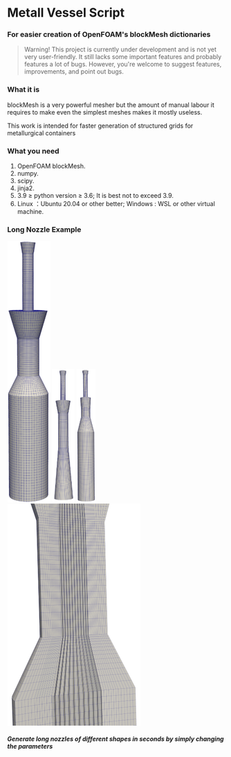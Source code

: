 # Metall Vessel Script

### For easier creation of OpenFOAM's blockMesh dictionaries

> Warning! This project is currently under development and is not yet very user-friendly. It still lacks some important features and probably features a lot of bugs. However, you're welcome to suggest features, improvements, and point out bugs.

### What it is

blockMesh is a very powerful mesher but the amount of manual labour it requires to make even the simplest meshes makes it mostly useless.

This work is intended for faster generation of structured grids for metallurgical containers

### What you need
1. OpenFOAM blockMesh.
2. numpy.
3. scipy.
4. jinja2.
5. 3.9 ≥ python version ≥ 3.6; It is best not to exceed 3.9.
6. Linux ：Ubuntu 20.04 or other better; Windows : WSL or other virtual machine.
### Long Nozzle Example

<img src="Png/01.png" alt="01.png" width="100px"/>

<img src="Png/03.png" alt="03.png" style="zoom:30%;" />

<img src="Png/04.png" alt="04.png" style="zoom:30%;" />

<img src="Png/02.png" alt="02.png" style="zoom:50%;" />

##### Generate long nozzles of different shapes in seconds by simply changing the parameters
